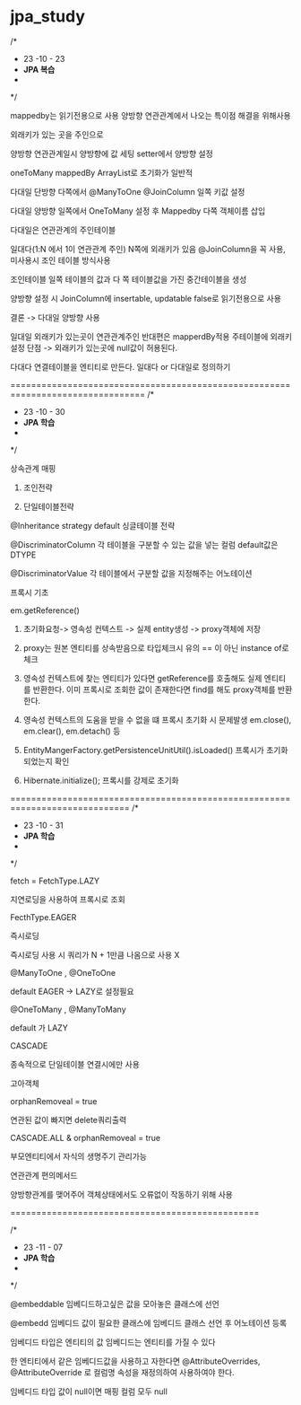 # jpa_study

/* 
*   23 -10 - 23
*   **JPA 복습**
*
 */

mappedby는 읽기전용으로 사용
양방향 연관관계에서 나오는 특이점 해결을 위해사용

외래키가 있는 곳을 주인으로 

양방향 연관관계일시 양방향에 값 세팅
setter에서 양방향 설정

oneToMany
mappedBy
ArrayList로 초기화가 일반적

다대일 단방향
다쪽에서 @ManyToOne @JoinColumn 일쪽 키값 설정 

다대일 양방향
일쪽에서 OneToMany 설정 후 Mappedby 다쪽 객체이름 삽입

다대일은 연관관계의 주인테이블

일대다(1:N 에서 1이 연관관계 주인)
N쪽에 외래키가 있음
@JoinColumn을 꼭 사용, 미사용시 조인 테이블 방식사용

조인테이블
일쪽 테이블의 값과 다 쪽 테이블값을 가진 중간테이블을 생성

양방향 설정 시 JoinColumn에 insertable, updatable false로
읽기전용으로 사용

결론 -> 다대일 양방향 사용

일대일
외래키가 있는곳이 연관관계주인
반대편은 mapperdBy적용
주테이블에 외래키 설정
단점 -> 외래키가 있는곳에 null값이 허용된다.

다대다
연결테이블을 엔티티로 만든다.
일대다 or 다대일로 정의하기


================================================================================
/* 
*   23 -10 - 30
*   **JPA 학습**
*
 */

상속관계 매핑

1. 조인전략

2. 단일테이블전략

@Inheritance
strategy default 싱글테이블 전략

@DiscriminatorColumn 
각 테이블을 구분할 수 있는 값을 넣는 컬럼
default값은 DTYPE

@DiscriminatorValue
각 테이블에서 구분할 값을 지정해주는 어노테이션


프록시 기초

em.getReference() 

1. 초기화요청-> 영속성 컨텍스트 -> 실제 entity생성 -> proxy객체에 저장

2. proxy는 원본 엔티티를 상속받음으로 타입체크시 유의
== 이 아닌 instance of로 체크

3. 영속성 컨텍스트에 찾는 엔티티가 있다면 getReference를 호출해도
실제 엔티티를 반환한다. 
이미 프록시로 조회한 값이 존재한다면 find를 해도 proxy객체를 반환한다.

4. 영속성 컨텍스트의 도움을 받을 수 없을 떄 프록시 초기화 시 문제발생
em.close(), em.clear(), em.detach() 등

5. EntityMangerFactory.getPersistenceUnitUtil().isLoaded()
프록시가 초기화 되었는지 확인

6. Hibernate.initialize();
프록시를 강제로 초기화

=============================================================================
/* 
*   23 -10 - 31
*   **JPA 학습**
*
*/

fetch = FetchType.LAZY

지연로딩을 사용하여 프록시로 조회


FecthType.EAGER

즉시로딩

즉시로딩 사용 시 쿼리가 N + 1만큼 나옴으로 사용 X

@ManyToOne , @OneToOne 

default EAGER -> LAZY로 설정필요

@OneToMany , @ManyToMany 

default 가 LAZY

CASCADE

종속적으로 단일테이블 연결시에만 사용

고아객체

orphanRemoveal = true

연관된 값이 빠지면 delete쿼리출력

CASCADE.ALL & orphanRemoveal = true

부모엔티티에서 자식의 생명주기 관리가능

연관관계 편의메서드

양방향관계를 맺어주어 객체상태에서도 오류없이 작동하기 위해 사용


================================================


/* 
*   23 -11 - 07
*   **JPA 학습**
*
*/

@embeddable
임베디드하고싶은 값을 모아놓은 클래스에 선언

@embedd
임베디드 값이 필요한 클래스에 임베디드 클래스 선언 후 어노테이션 등록

임베디드 타입은 엔티티의 값
임베디드는 엔티티를 가질 수 있다 

한 엔티티에서 같은 임베디드값을 사용하고 자한다면
@AttributeOverrides, @AttributeOverride
로 컬럼명 속성을 재정의하여 사용하여야 한다.

임베디드 타입 값이 null이면 매핑 컬럼 모두 null
